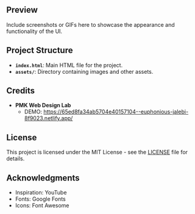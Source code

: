## Preview

Include screenshots or GIFs here to showcase the appearance and functionality of the UI.

## Project Structure

- **`index.html`**: Main HTML file for the project.
- **`assets/`**: Directory containing images and other assets.


## Credits

- **PMK Web Design Lab**
  - DEMO: https://65ed8fa34ab5704e40157104--euphonious-jalebi-8f9023.netlify.app/

## License

This project is licensed under the MIT License - see the [LICENSE](LICENSE) file for details.

## Acknowledgments

- Inspiration: YouTube
- Fonts: Google Fonts
- Icons: Font Awesome


